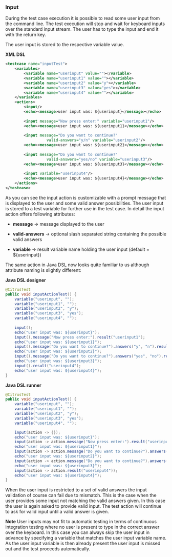 ### Input

During the test case execution it is possible to read some user input from the command line. The test execution will stop and wait for keyboard inputs over the standard input stream. The user has to type the input and end it with the return key.

The user input is stored to the respective variable value.

 **XML DSL** 

```xml
<testcase name="inputTest">
    <variables>
        <variable name="userinput" value=""></variable>
        <variable name="userinput1" value=""></variable>
        <variable name="userinput2" value="y"></variable>
        <variable name="userinput3" value="yes"></variable>
        <variable name="userinput4" value=""></variable>
    </variables>
    <actions>
        <input/>
        <echo><message>user input was: ${userinput}</message></echo>
        
        <input message="Now press enter:" variable="userinput1"/>
        <echo><message>user input was: ${userinput1}</message></echo>
        
        <input message="Do you want to continue?" 
                  valid-answers="y/n" variable="userinput2"/>
        <echo><message>user input was: ${userinput2}</message></echo>
        
        <input message="Do you want to continue?" 
                  valid-answers="yes/no" variable="userinput3"/>
        <echo><message>user input was: ${userinput3}</message></echo>
        
        <input variable="userinput4"/>
        <echo><message>user input was: ${userinput4}</message></echo>
    </actions>
</testcase>
```

As you can see the input action is customizable with a prompt message that is displayed to the user and some valid answer possibilities. The user input is stored to a test variable for further use in the test case. In detail the input action offers following attributes:

*  **message** -> message displayed to the user

*  **valid-answers** -> optional slash separated string containing the possible valid answers

*  **variable** -> result variable name holding the user input (default = ${userinput})



The same action in Java DSL now looks quite familiar to us although attribute naming is slightly different:

 **Java DSL designer** 

```java
@CitrusTest
public void inputActionTest() {
    variable("userinput", "");
    variable("userinput1", "");
    variable("userinput2", "y");
    variable("userinput3", "yes");
    variable("userinput4", "");
    
    input();
    echo("user input was: ${userinput}");
    input().message("Now press enter:").result("userinput1");
    echo("user input was: ${userinput1}");
    input().message("Do you want to continue?").answers("y", "n").result("userinput2");
    echo("user input was: ${userinput2}");
    input().message("Do you want to continue?").answers("yes", "no").result("userinput3");
    echo("user input was: ${userinput3}");
    input().result("userinput4");
    echo("user input was: ${userinput4}"); 
}
```

 **Java DSL runner** 

```java
@CitrusTest
public void inputActionTest() {
    variable("userinput", "");
    variable("userinput1", "");
    variable("userinput2", "y");
    variable("userinput3", "yes");
    variable("userinput4", "");

    input(action -> {});
    echo("user input was: ${userinput}");
    input(action -> action.message("Now press enter:").result("userinput1"));
    echo("user input was: ${userinput1}");
    input(action -> action.message("Do you want to continue?").answers("y", "n").result("userinput2"));
    echo("user input was: ${userinput2}");
    input(action -> action.message("Do you want to continue?").answers("yes", "no").result("userinput3"));
    echo("user input was: ${userinput3}");
    input(action -> action.result("userinput4"));
    echo("user input was: ${userinput4}");
}
```

When the user input is restricted to a set of valid answers the input validation of course can fail due to mismatch. This is the case when the user provides some input not matching the valid answers given. In this case the user is again asked to provide valid input. The test action will continue to ask for valid input until a valid answer is given.

**Note**
User inputs may not fit to automatic testing in terms of continuous integration testing where no user is present to type in the correct answer over the keyboard. In this case you can always skip the user input in advance by specifying a variable that matches the user input variable name. As the user input variable is then already present the user input is missed out and the test proceeds automatically.

